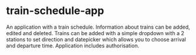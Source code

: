 # train-schedule-app

An application with a train schedule. Information about trains can be added, edited and 
deleted. Trains can be added with a simple dropdown with a 2 stations to set 
direction and datepicker which allows you to choose arrival and departure time. Application includes authorisation.
